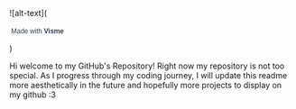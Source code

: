 ![alt-text](<script src="//my.visme.co/visme-embed.js"></script><div class="visme_d" data-url="ojngmq69-untitled-project" data-w="851" data-h="315" data-domain="my"></div><p style="width:142px !important;border-radius:3px !important;padding:3px !important;font-size:12px !important;font-family:Arial, sans-serif !important;color:#314152 !important;white-space:nowrap !important">Made with <a href="https://www.visme.co/?vc=Made-With-Visme&amp;utm_medium=Embed" target="_blank" rel="noreferrer" style="font-weight:600 !important;text-decoration:none !important;font-size:12px !important;font-family:Arial, sans-serif !important;color:#314152 !important;white-space:nowrap !important">Visme</a></p>)

Hi welcome to my GitHub's Repository!
Right now my repository is not too special. As I progress through my coding journey, I will update this readme more aesthetically in the future and hopefully more projects to display on my github :3
